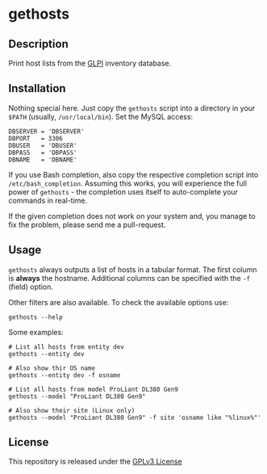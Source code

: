 # gethosts

## Description

Print host lists from the [GLPI](https://glpi-project.org/) inventory database.

## Installation

Nothing special here. Just copy the `gethosts` script into a directory in your
`$PATH` (usually, `/usr/local/bin`). Set the MySQL access:
```
DBSERVER = 'DBSERVER'
DBPORT   = 3306
DBUSER   = 'DBUSER'
DBPASS   = 'DBPASS'
DBNAME   = 'DBNAME'
```

If you use Bash completion, also copy the respective completion script into
`/etc/bash_completion`. Assuming this works, you will experience the full
power of `gethosts` - the completion uses itself to auto-complete your commands
in real-time.

If the given completion does not work on your system and, you manage to fix
the problem, please send me a pull-request.

## Usage

`gethosts` always outputs a list of hosts in a tabular format. The first column
is **always** the hostname. Additional columns can be specified with the `-f`
(field) option.

Other filters are also available. To check the available options use:
```
gethosts --help
```

Some examples:
```
# List all hosts from entity dev
gethosts --entity dev

# Also show thir OS name
gethosts --entity dev -f osname

# List all hosts from model ProLiant DL380 Gen9
gethosts --model "ProLiant DL380 Gen9"

# Also show their site (Linux only)
gethosts --model "ProLiant DL380 Gen9" -f site 'osname like "%linux%"'
```

## License

This repository is released under the [GPLv3 License](https://www.gnu.org/licenses/gpl-3.0.en.html)
